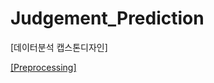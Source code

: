# Judgement_Prediction

[데이터분석 캡스톤디자인]

[[Preprocessing]](https://github.com/HyeJuSeon/Judgement_Prediction/blob/main/code/preprocessing/Preprocessing.ipynb)
